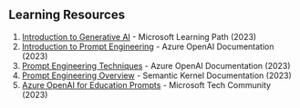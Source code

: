 <!--
LESSON TEMPLATE:
Wrap the section with a summary and resources for self-guided learning.
-->


## Learning Resources

1. [Introduction to Generative AI](https://learn.microsoft.com/training/paths/introduction-generative-ai/) - Microsoft Learning Path (2023)
1. [Introduction to Prompt Engineering](https://learn.microsoft.com/azure/ai-services/openai/concepts/prompt-engineering) - Azure OpenAI Documentation (2023)
1. [Prompt Engineering Techniques](https://learn.microsoft.com/en-us/azure/ai-services/openai/concepts/advanced-prompt-engineering?pivots=programming-language-chat-completions) - Azure OpenAI Documentation (2023)
1. [Prompt Engineering Overview](https://learn.microsoft.com/en-us/semantic-kernel/prompt-engineering/) - Semantic Kernel Documentation (2023)
1. [Azure OpenAI for Education Prompts](https://techcommunity.microsoft.com/t5/e1.ucation-blog/azure-openai-for-education-prompts-ai-and-a-guide-from-ethan-and/ba-p/3938259) - Microsoft Tech Community (2023)
